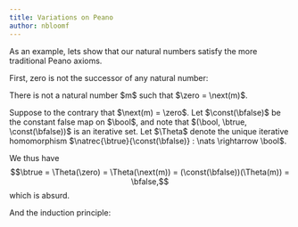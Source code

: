 ```yaml
---
title: Variations on Peano
author: nbloomf
---
```


As an example, lets show that our natural numbers satisfy the more traditional Peano axioms.

First, zero is not the successor of any natural number:

<div class="result">
<div class="lemma">
<p>There is not a natural number $m$ such that $\zero = \next(m)$.</p>
</div>

<div class="proof">
Suppose to the contrary that $\next(m) = \zero$. Let $\const(\bfalse)$ be the constant false map on $\bool$, and note that $(\bool, \btrue, \const(\bfalse))$ is an iterative set. Let $\Theta$ denote the unique iterative homomorphism $\natrec{\btrue}{\const(\bfalse)} : \nats \rightarrow \bool$.

We thus have $$\btrue = \Theta(\zero) = \Theta(\next(m)) = (\const(\bfalse))(\Theta(m)) = \bfalse,$$ which is absurd.
</div>
</div>

And the induction principle:

